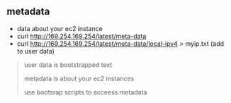 ## metadata

* data about your ec2 instance
* curl http://169.254.169.254/latest/meta-data
* curl http://169.254.169.254/latest/meta-data/local-ipv4 > myip.txt (add to user data)

> user data is bootstrapped text
>
> metadata is about your ec2 instances
>
> use bootsrap scripts to acceess metadata